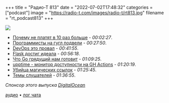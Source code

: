 +++
title = "Радио-Т 813"
date = "2022-07-02T17:48:32"
categories = ["podcast"]
image = "https://radio-t.com/images/radio-t/rt813.jpg"
filename = "rt_podcast813"
+++

![](https://radio-t.com/images/radio-t/rt813.jpg)

- [Почему не платят в 10 раз больше](https://www.johndcook.com/blog/2009/12/23/why-programmers-are-not-paid-in-proportion-to-their-productivity/) - *00:02:27*.
- [Программисты на гугл подвели](https://pvs-studio.com/en/blog/posts/0952/) - *00:27:50*.
- [DevOps это провал](https://leebriggs.co.uk/blog/2022/06/21/devops-is-a-failure) - *00:41:55*.
- [Flask достиг идеала](https://news.ycombinator.com/item?id=31953470) - *00:56:18*.
- [Что Go грядущий нам готовит](https://habr.com/ru/company/ozontech/blog/674190/) - *01:09:25*.
- [upptime - монитор доступности на GH Actions](https://github.com/upptime/upptime) - *01:20:19*.
- [Убийца магических ссылок](https://medium.com/@ryanbadger/magic-links-can-end-up-in-bing-search-results-rendering-them-useless-37def0fae994) - *01:25:45*.
- [Темы слушателей](https://radio-t.com/p/2022/06/29/prep-813/) - *01:36:55*.

*Спонсор этого выпуска [DigitalOcean](https://do.co/radiot)*


[аудио](https://cdn.radio-t.com/rt_podcast813.mp3) • [лог чата](https://chat.radio-t.com/logs/radio-t-813.html)
<audio src="https://cdn.radio-t.com/rt_podcast813.mp3" preload="none"></audio>
